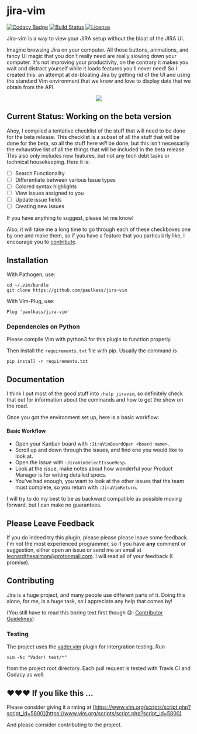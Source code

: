 # jira-vim

[![Codacy Badge](https://api.codacy.com/project/badge/Grade/5d3c5f54a99b44688ea474d3b0a3fba7)](https://app.codacy.com/app/paul.kassianik/jira-vim?utm_source=github.com&utm_medium=referral&utm_content=paulkass/jira-vim&utm_campaign=Badge_Grade_Settings)
[![Build Status](https://travis-ci.org/paulkass/jira-vim.svg?branch=master)](https://travis-ci.org/paulkass/jira-vim)
[![License](https://img.shields.io/github/license/paulkass/jira-vim.svg)](./LICENSE)

Jira-vim is a way to view your JIRA setup without the bloat of the JIRA UI.

Imagine browsing Jira on your computer. All those buttons, animations, and
fancy UI magic that you don't really need are really slowing down your
computer. It's not improving your productivity, on the contrary it makes you
wait and distract yourself while it loads features you'll never need! So I
created this: an attempt at de-bloating Jira by getting rid of the UI and using
the standard Vim environment that we know and love to display data that we
obtain from the API. 

<p align="center">
  <img src="https://cdn.jsdelivr.net/gh/paulkass/jira-vim/jiravim.svg">
</p>


## Current Status: Working on the beta version

Ahoy, I compiled a tentative checklist of the stuff that will need to be done for the beta release. This checklist is a subset of all the stuff that will be done for the beta, so all the stuff here *will* be done, but this isn't necessarily the exhaustive list of all the things that will be included in the beta release. This also only includes new features, but not any tech debt tasks or technical housekeeping. Here it is:

- [ ] Search Functionality
- [ ] Differentiate between various Issue types
- [ ] Colored syntax highlights
- [ ] View issues assigned to you
- [ ] Update issue fields
- [ ] Creating new issues

If you have anything to suggest, please let me know!

Also, it will take me a long time to go through each of these checkboxes one by one and make them, so if you have a feature that you particularly like, I encourage you to [contribute](#contributing).

## Installation

With Pathogen, use:

    cd ~/.vim/bundle
    git clone https://github.com/paulkass/jira-vim

With Vim-Plug, use:

    Plug 'paulkass/jira-vim'


### Dependencies on Python

Please compile Vim with python3 for this plugin to function properly.

Then install the `requirements.txt` file with pip. Usually the command is 

    pip install -r requirements.txt

## Documentation

I think I put most of the good stuff into `:help jiravim`, so definitely check that out for information about the commands and how to get the show on the road.

Once you got the environment set up, here is a basic workflow:

#### Basic Workflow

* Open your Kanban board with `:JiraVimBoardOpen <board name>`.
* Scroll up and down through the issues, and find one you would like to look at.
* Open the issue with `:JiraVimSelectIssueNosp`.
* Look at the issue, make notes about how wonderful your Product Manager is for writing detailed specs.
* You've had enough, you want to look at the other issues that the team must complete, so you return with `:JiraVimReturn`.

I will try to do my best to be as backward compatible as possible moving forward, but I can make no guarantees.

## Please Leave Feedback

If you do indeed try this plugin, please please please leave some feedback. I'm not the most experienced programmer, so if you have **any** comment or suggestion, either open an issue or send me an email at leonardthesalmon@protonmail.com. I will read all of your feedback (I promise).

## Contributing

Jira is a huge project, and many people use different parts of it. Doing this alone, for me, is a huge task, so I appreciate any help that comes by! 

(You still have to read this boring text first though 😞: [Contributor Guidelines](./CONTRIBUTING.md))

### Testing

The project uses the [vader.vim](https://github.com/junegunn/vader.vim) plugin for intergration testing. Run 

    vim -Nc "Vader! test/*"
 
from the project root directory. Each pull request is tested with Travis CI and Codacy as well.

## ❤️❤️❤️ If you like this ...

Please consider giving it a rating at [https://www.vim.org/scripts/script.php?script_id=5800](https://www.vim.org/scripts/script.php?script_id=5800)

And please consider contributing to the project.
